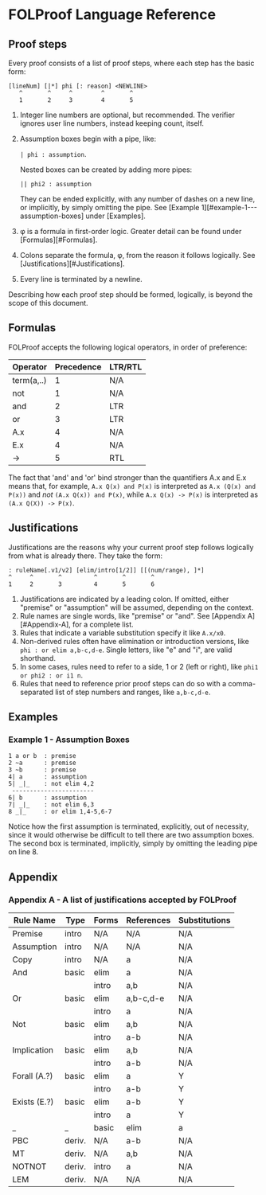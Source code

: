 # FOLProof Language Reference

## Proof steps
Every proof consists of a list of proof steps, where each step has the basic form:

```
[lineNum] [|*] phi [: reason] <NEWLINE>
   ^       ^     ^        ^       ^
   1       2     3        4       5
```

1. Integer line numbers are optional, but recommended. The verifier ignores user line numbers, instead keeping count, itself.
2. Assumption boxes begin with a pipe, like:

   `| phi : assumption`.
   
   Nested boxes can be created by adding more pipes:
   
   `|| phi2 : assumption`
   
   They can be ended explicitly, with any number of dashes on a new line, or implicitly, by simply omitting the pipe.
   See [Example 1][#example-1---assumption-boxes] under [Examples].
3. &phi; is a formula in first-order logic. Greater detail can be found under [Formulas][#Formulas].
4. Colons separate the formula, &phi;, from the reason it follows logically. See [Justifications][#Justifications].
5. Every line is terminated by a newline.


Describing how each proof step should be formed, logically, is beyond the scope of this document.

## Formulas

FOLProof accepts the following logical operators, in order of preference:

Operator    | Precedence   | LTR/RTL
------------|--------------|--------
term(a,..)  | 1            | N/A
not         | 1            | N/A
and         | 2            | LTR
or          | 3            | LTR
A.x         | 4            | N/A
E.x         | 4            | N/A
->          | 5            | RTL

The fact that 'and' and 'or' bind stronger than the quantifiers A.x and E.x means that, for example, `A.x Q(x) and P(x)` is interpreted as `A.x (Q(x) and P(x))` and *not* `(A.x Q(x)) and P(x)`, while `A.x Q(x) -> P(x)` is interpreted as `(A.x Q(X)) -> P(x)`.

## Justifications

Justifications are the reasons why your current proof step follows logically from what is already there. They take the form:

```
: ruleName[.v1/v2] [elim/intro[1/2]] [[(num/range), ]*]
^     ^       ^         ^       ^       ^
1     2       3         4       5       6
```

1. Justifications are indicated by a leading colon. If omitted, either "premise" or "assumption" will be assumed, depending on the context.
2. Rule names are single words, like "premise" or "and". See [Appendix A][#Appendix-A], for a complete list.
3. Rules that indicate a variable substitution specify it like `A.x/x0`.
4. Non-derived rules often have elimination or introduction versions, like `phi : or elim a,b-c,d-e`. Single letters, like "e" and "i", are valid shorthand.
5. In some cases, rules need to refer to a side, 1 or 2 (left or right), like `phi1 or phi2 : or i1 n`.
6. Rules that need to reference prior proof steps can do so with a comma-separated list of step numbers and ranges, like `a,b-c,d-e`.

## Examples

### Example 1 - Assumption Boxes
```
1 a or b  : premise
2 ~a      : premise
3 ~b      : premise
4| a      : assumption
5| _|_    : not elim 4,2
 -----------------------
6| b      : assumption
7| _|_    : not elim 6,3
8 _|_     : or elim 1,4-5,6-7
```
Notice how the first assumption is terminated, explicitly, out of necessity, since it would otherwise be difficult to tell there are two assumption boxes. The second box is terminated, implicitly, simply by omitting the leading pipe on line 8.

## Appendix

### Appendix A - A list of justifications accepted by FOLProof
Rule Name   | Type  | Forms       | References | Substitutions
------------|-------|-------------|------------|--------------
Premise     | intro | N/A         | N/A        | N/A
Assumption  | intro | N/A         | N/A        | N/A
Copy        | intro | N/A         | a          | N/A
And         | basic | elim        | a          | N/A
            |       | intro       | a,b        | N/A
Or          | basic | elim        | a,b-c,d-e  | N/A
            |       | intro       | a          | N/A
Not         | basic | elim        | a,b        | N/A
            |       | intro       | a-b        | N/A
Implication | basic | elim        | a,b        | N/A
            |       | intro       | a-b        | N/A
Forall (A.?)| basic | elim        | a          | Y
            |       | intro       | a-b        | Y
Exists (E.?)| basic | elim        | a-b        | Y
            |       | intro       | a          | Y
_|_         | basic | elim        | a          | N/A
PBC         | deriv.| N/A         | a-b        | N/A
MT          | deriv.| N/A         | a,b        | N/A
NOTNOT      | deriv.| intro       | a          | N/A
LEM         | deriv.| N/A         | N/A        | N/A
